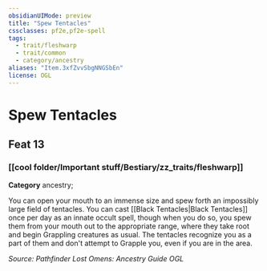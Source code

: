 ```yaml
---
obsidianUIMode: preview
title: "Spew Tentacles"
cssclasses: pf2e,pf2e-spell
tags:
  - trait/fleshwarp
  - trait/common
  - category/ancestry
aliases: "Item.3xfZvvSbgNNGSbEn"
license: OGL
---
```

# Spew Tentacles
## Feat 13
### [[cool folder/Important stuff/Bestiary/zz_traits/fleshwarp]]

**Category** ancestry; 




You can open your mouth to an immense size and spew forth an impossibly large field of tentacles. You can cast [[Black Tentacles|Black Tentacles]] once per day as an innate occult spell, though when you do so, you spew them from your mouth out to the appropriate range, where they take root and begin Grappling creatures as usual. The tentacles recognize you as a part of them and don't attempt to Grapple you, even if you are in the area.

*Source: Pathfinder Lost Omens: Ancestry Guide*
*OGL*